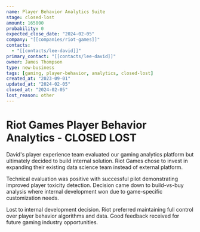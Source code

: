 ```yaml
---
name: Player Behavior Analytics Suite
stage: closed-lost
amount: 165000
probability: 0
expected_close_date: "2024-02-05"
company: "[[companies/riot-games]]"
contacts:
  - "[[contacts/lee-david]]"
primary_contact: "[[contacts/lee-david]]"
owner: James Thompson
type: new-business
tags: [gaming, player-behavior, analytics, closed-lost]
created_at: "2023-09-01"
updated_at: "2024-02-05"
closed_at: "2024-02-05"
lost_reason: other
---
```


# Riot Games Player Behavior Analytics - CLOSED LOST

David's player experience team evaluated our gaming analytics platform but ultimately decided to build internal solution. Riot Games chose to invest in expanding their existing data science team instead of external platform.

Technical evaluation was positive with successful pilot demonstrating improved player toxicity detection. Decision came down to build-vs-buy analysis where internal development won due to game-specific customization needs.

Lost to internal development decision. Riot preferred maintaining full control over player behavior algorithms and data. Good feedback received for future gaming industry opportunities.